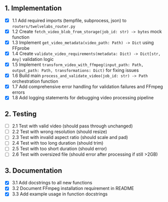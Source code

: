 ## 1. Implementation

-   [x] 1.1 Add required imports (tempfile, subprocess, json) to `routers/twelvelabs_router.py`
-   [x] 1.2 Create `fetch_video_blob_from_storage(job_id: str) -> bytes` mock function
-   [x] 1.3 Implement `get_video_metadata(video_path: Path) -> Dict` using FFprobe
-   [x] 1.4 Create `validate_video_requirements(metadata: Dict) -> Dict[str, Any]` validation logic
-   [x] 1.5 Implement `transform_video_with_ffmpeg(input_path: Path, output_path: Path, transformations: Dict)` for fixing issues
-   [x] 1.6 Build main `process_and_validate_video(job_id: str) -> Path` orchestration function
-   [x] 1.7 Add comprehensive error handling for validation failures and FFmpeg errors
-   [x] 1.8 Add logging statements for debugging video processing pipeline

## 2. Testing

-   [ ] 2.1 Test with valid video (should pass through unchanged)
-   [ ] 2.2 Test with wrong resolution (should resize)
-   [ ] 2.3 Test with invalid aspect ratio (should scale and pad)
-   [ ] 2.4 Test with too long duration (should trim)
-   [ ] 2.5 Test with too short duration (should error)
-   [ ] 2.6 Test with oversized file (should error after processing if still >2GB)

## 3. Documentation

-   [x] 3.1 Add docstrings to all new functions
-   [x] 3.2 Document FFmpeg installation requirement in README
-   [x] 3.3 Add example usage in function docstrings
